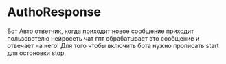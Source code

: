 # AuthoResponse
Бот Авто ответчик, когда приходит новое сообщение приходит пользовотелю нейросеть чат гпт обрабатывает это сообщение и отвечает на него! Для того чтобы включить бота нужно прописать start для остоновки stop.

